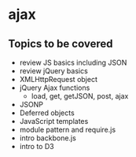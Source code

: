 ajax
====

Topics to be covered
--------------------

- review JS basics including JSON
- review jQuery basics
- XMLHttpRequest object
- jQuery Ajax functions
    - load, get, getJSON, post, ajax
- JSONP
- Deferred objects
- JavaScript templates
- module pattern and require.js
- intro backbone.js
- intro to D3
